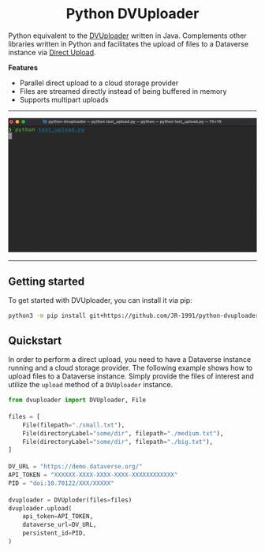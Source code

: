 <p align="center">
    <h1 align="center">Python DVUploader</h1>
</p>

Python equivalent to the [DVUploader](https://github.com/GlobalDataverseCommunityConsortium/dataverse-uploader) written in Java. Complements other libraries written in Python and facilitates the upload of files to a Dataverse instance via [Direct Upload](https://guides.dataverse.org/en/latest/developers/s3-direct-upload-api.html).

**Features**

* Parallel direct upload to a cloud storage provider
* Files are streamed directly instead of being buffered in memory
* Supports multipart uploads

-----

<p align="center">
    <img src="./static/demo.gif" width="600"/>
</p>

-----

## Getting started

To get started with DVUploader, you can install it via pip:

```bash
python3 -m pip install git+https://github.com/JR-1991/python-dvuploader.git
```

## Quickstart

In order to perform a direct upload, you need to have a Dataverse instance running and a cloud storage provider. The following example shows how to upload files to a Dataverse instance. Simply provide the files of interest and utilize the `upload` method of a `DVUploader` instance.

```python
from dvuploader import DVUploader, File

files = [
    File(filepath="./small.txt"),
    File(directoryLabel="some/dir", filepath="./medium.txt"),
    File(directoryLabel="some/dir", filepath="./big.txt"),
]

DV_URL = "https://demo.dataverse.org/"
API_TOKEN = "XXXXXX-XXXX-XXXX-XXXX-XXXXXXXXXXXX"
PID = "doi:10.70122/XXX/XXXXX"

dvuploader = DVUploder(files=files)
dvuploader.upload(
    api_token=API_TOKEN,
    dataverse_url=DV_URL,
    persistent_id=PID,
)
```

